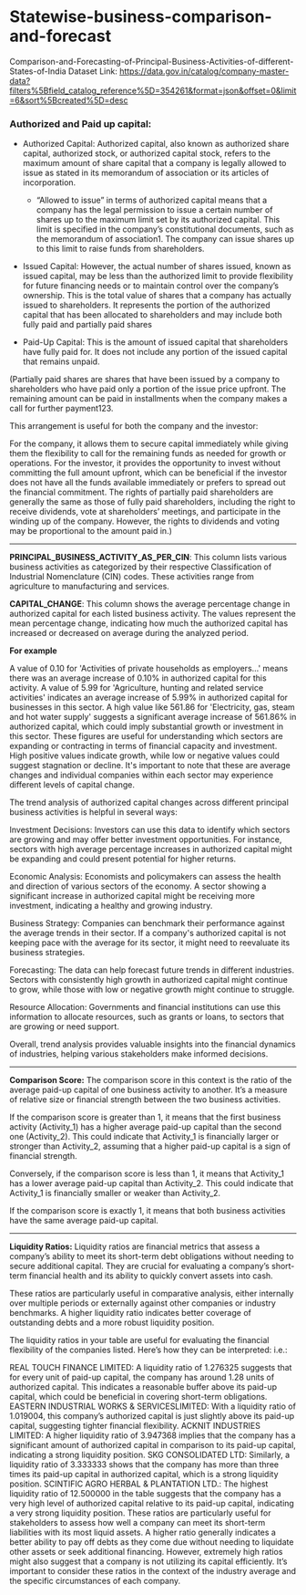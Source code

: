 # Statewise-business-comparison-and-forecast
Comparison-and-Forecasting-of-Principal-Business-Activities-of-different-States-of-India
Dataset Link: https://data.gov.in/catalog/company-master-data?filters%5Bfield_catalog_reference%5D=354261&format=json&offset=0&limit=6&sort%5Bcreated%5D=desc

### Authorized and Paid up capital:
- Authorized Capital: Authorized capital, also known as authorized share capital, authorized stock, or authorized capital stock, refers to the maximum amount of share capital that a company is legally allowed to issue as stated in its memorandum of association or its articles of incorporation.
    - “Allowed to issue” in terms of authorized capital means that a company has the legal permission to issue a certain number of shares up to the maximum limit set by its authorized capital. This limit is specified in the company’s constitutional documents, such as the memorandum of association1. The company can issue shares up to this limit to raise funds from shareholders.
    
    
- Issued Capital: However, the actual number of shares issued, known as issued capital, may be less than the authorized limit to provide flexibility for future financing needs or to maintain control over the company’s ownership. This is the total value of shares that a company has actually issued to shareholders. It represents the portion of the authorized capital that has been allocated to shareholders and may include both fully paid and partially paid shares


- Paid-Up Capital: This is the amount of issued capital that shareholders have fully paid for. It does not include any portion of the issued capital that remains unpaid.

(Partially paid shares are shares that have been issued by a company to shareholders who have paid only a portion of the issue price upfront. The remaining amount can be paid in installments when the company makes a call for further payment123.

This arrangement is useful for both the company and the investor:

For the company, it allows them to secure capital immediately while giving them the flexibility to call for the remaining funds as needed for growth or operations.
For the investor, it provides the opportunity to invest without committing the full amount upfront, which can be beneficial if the investor does not have all the funds available immediately or prefers to spread out the financial commitment.
The rights of partially paid shareholders are generally the same as those of fully paid shareholders, including the right to receive dividends, vote at shareholders’ meetings, and participate in the winding up of the company. However, the rights to dividends and voting may be proportional to the amount paid in.)

---------------------------------------------------------------------------------------------------------------------------------------------------------------------------------------------------------------------

<b>PRINCIPAL_BUSINESS_ACTIVITY_AS_PER_CIN</b>: This column lists various business activities as categorized by their respective Classification of Industrial Nomenclature (CIN) codes. These activities range from agriculture to manufacturing and services.

<b>CAPITAL_CHANGE</b>: This column shows the average percentage change in authorized capital for each listed business activity. The values represent the mean percentage change, indicating how much the authorized capital has increased or decreased on average during the analyzed period.

<strong>For example</strong>

A value of 0.10 for 'Activities of private households as employers...' means there was an average increase of 0.10% in authorized capital for this activity.
A value of 5.99 for 'Agriculture, hunting and related service activities' indicates an average increase of 5.99% in authorized capital for businesses in this sector.
A high value like 561.86 for 'Electricity, gas, steam and hot water supply' suggests a significant average increase of 561.86% in authorized capital, which could imply substantial growth or investment in this sector.
These figures are useful for understanding which sectors are expanding or contracting in terms of financial capacity and investment. High positive values indicate growth, while low or negative values could suggest stagnation or decline. It's important to note that these are average changes and individual companies within each sector may experience different levels of capital change.

The trend analysis of authorized capital changes across different principal business activities is helpful in several ways:

Investment Decisions: Investors can use this data to identify which sectors are growing and may offer better investment opportunities. For instance, sectors with high average percentage increases in authorized capital might be expanding and could present potential for higher returns.

Economic Analysis: Economists and policymakers can assess the health and direction of various sectors of the economy. A sector showing a significant increase in authorized capital might be receiving more investment, indicating a healthy and growing industry.

Business Strategy: Companies can benchmark their performance against the average trends in their sector. If a company's authorized capital is not keeping pace with the average for its sector, it might need to reevaluate its business strategies.

Forecasting: The data can help forecast future trends in different industries. Sectors with consistently high growth in authorized capital might continue to grow, while those with low or negative growth might continue to struggle.

Resource Allocation: Governments and financial institutions can use this information to allocate resources, such as grants or loans, to sectors that are growing or need support.

Overall, trend analysis provides valuable insights into the financial dynamics of industries, helping various stakeholders make informed decisions.

--------------------------------------------------------------------------------------------------------------------------------------------------------------------------------------------------------------------

<b>Comparison Score:</b>
The comparison score in this context is the ratio of the average paid-up capital of one business activity to another. It’s a measure of relative size or financial strength between the two business activities.

If the comparison score is greater than 1, it means that the first business activity (Activity_1) has a higher average paid-up capital than the second one (Activity_2). This could indicate that Activity_1 is financially larger or stronger than Activity_2, assuming that a higher paid-up capital is a sign of financial strength.

Conversely, if the comparison score is less than 1, it means that Activity_1 has a lower average paid-up capital than Activity_2. This could indicate that Activity_1 is financially smaller or weaker than Activity_2.

If the comparison score is exactly 1, it means that both business activities have the same average paid-up capital.

---------------------------------------------------------------------------------------------------------------------------------------------------------------------------------------------------------------------

<b>Liquidity Ratios:</b>
Liquidity ratios are financial metrics that assess a company’s ability to meet its short-term debt obligations without needing to secure additional capital. They are crucial for evaluating a company’s short-term financial health and its ability to quickly convert assets into cash.

These ratios are particularly useful in comparative analysis, either internally over multiple periods or externally against other companies or industry benchmarks. A higher liquidity ratio indicates better coverage of outstanding debts and a more robust liquidity position.

The liquidity ratios in your table are useful for evaluating the financial flexibility of the companies listed. Here’s how they can be interpreted: i.e.:

REAL TOUCH FINANCE LIMITED: A liquidity ratio of 1.276325 suggests that for every unit of paid-up capital, the company has around 1.28 units of authorized capital. This indicates a reasonable buffer above its paid-up capital, which could be beneficial in covering short-term obligations.
EASTERN INDUSTRIAL WORKS & SERVICESLIMITED: With a liquidity ratio of 1.019004, this company’s authorized capital is just slightly above its paid-up capital, suggesting tighter financial flexibility.
ACKNIT INDUSTRIES LIMITED: A higher liquidity ratio of 3.947368 implies that the company has a significant amount of authorized capital in comparison to its paid-up capital, indicating a strong liquidity position.
SKG CONSOLIDATED LTD: Similarly, a liquidity ratio of 3.333333 shows that the company has more than three times its paid-up capital in authorized capital, which is a strong liquidity position.
SCINTIFIC AGRO HERBAL & PLANTATION LTD.: The highest liquidity ratio of 12.500000 in the table suggests that the company has a very high level of authorized capital relative to its paid-up capital, indicating a very strong liquidity position.
These ratios are particularly useful for stakeholders to assess how well a company can meet its short-term liabilities with its most liquid assets. A higher ratio generally indicates a better ability to pay off debts as they come due without needing to liquidate other assets or seek additional financing. However, extremely high ratios might also suggest that a company is not utilizing its capital efficiently. It’s important to consider these ratios in the context of the industry average and the specific circumstances of each company.

